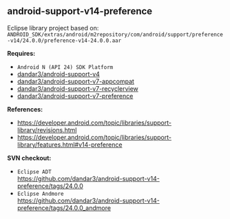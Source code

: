 ## android-support-v14-preference

Eclipse library project based on:<br/>
`ANDROID_SDK/extras/android/m2repository/com/android/support/preference-v14/24.0.0/preference-v14-24.0.0.aar`

**Requires:**
- `Android N (API 24) SDK Platform`
- [dandar3/android-support-v4](https://github.com/dandar3/android-support-v4)
- [dandar3/android-support-v7-appcompat](https://github.com/dandar3/android-support-v7-appcompat)
- [dandar3/android-support-v7-recyclerview](https://github.com/dandar3/android-support-v7-recyclerview)
- [dandar3/android-support-v7-preference](https://github.com/dandar3/android-support-v7-preference)

**References:**
- https://developer.android.com/topic/libraries/support-library/revisions.html
- https://developer.android.com/topic/libraries/support-library/features.html#v14-preference

**SVN checkout:**
- `Eclipse ADT`<br/>
  https://github.com/dandar3/android-support-v14-preference/tags/24.0.0
- `Eclipse Andmore`<br/>
  https://github.com/dandar3/android-support-v14-preference/tags/24.0.0_andmore